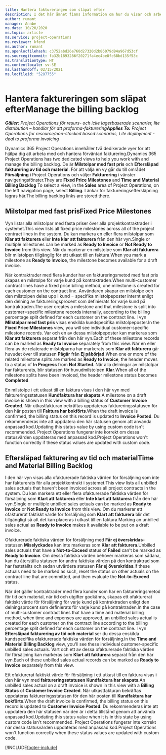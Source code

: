 ```yaml
---
title: Hantera faktureringen som släpat efter
description: I det här ämnet finns information om hur du visar och arbetar med faktureringseftersläpning i Project Operations.
author: rumant
manager: Annbe
ms.date: 10/20/2020
ms.topic: article
ms.service: project-operations
ms.reviewer: kfend
ms.author: rumant
ms.openlocfilehash: c3752abd26e760d27320d2b86079d84a967d53cf
ms.sourcegitcommit: fa32b1893286f20271fa4ec4be8fc68bd135f53c
ms.translationtype: HT
ms.contentlocale: sv-SE
ms.lasthandoff: 02/15/2021
ms.locfileid: "5287755"
---
```

# <a name="manage-the-billing-backlog"></a><span data-ttu-id="5777a-103">Hantera faktureringen som släpat efter</span><span class="sxs-lookup"><span data-stu-id="5777a-103">Manage the billing backlog</span></span>

<span data-ttu-id="5777a-104">_**Gäller:** Project Operations för resurs- och icke lagerbaserade scenarier, lite distribution – handlar för att proforma-fakturering_</span><span class="sxs-lookup"><span data-stu-id="5777a-104">_**Applies To:** Project Operations for resource/non-stocked based scenarios, Lite deployment - deal to proforma invoicing_</span></span>

<span data-ttu-id="5777a-105">Dynamics 365 Project Operations innehåller två dedikerade vyer för att hjälpa dig att arbeta med och hantera förväntad fakturering.</span><span class="sxs-lookup"><span data-stu-id="5777a-105">Dynamics 365 Project Operations has two dedicated views to help you work with and manage the billing backlog.</span></span> <span data-ttu-id="5777a-106">De är **Milstolpar med fast pris** och **Eftersläpad fakturering av tid och material**. För att välja en vy går du till området **Försäljning** i Project Operations och väljer **Fakturering** i vänster navigeringsfönster.</span><span class="sxs-lookup"><span data-stu-id="5777a-106">They are **Fixed Price Milestones** and **Time and Material Billing Backlog** To select a view, in the **Sales** area of Project Operations, on the left navigation page, select **Billing**.</span></span> <span data-ttu-id="5777a-107">Länkar för faktureringseftersläpning lagras här.</span><span class="sxs-lookup"><span data-stu-id="5777a-107">The billing backlog links are stored there.</span></span>

## <a name="fixed-price-milestones"></a><span data-ttu-id="5777a-108">Milstolpar med fast pris</span><span class="sxs-lookup"><span data-stu-id="5777a-108">Fixed Price Milestones</span></span>

<span data-ttu-id="5777a-109">Vyn listar alla milstolpar med fasta priser över alla projektkontraktrader i systemet.</span><span class="sxs-lookup"><span data-stu-id="5777a-109">This view lists all fixed price milestones across all of the project contract lines in the system.</span></span> <span data-ttu-id="5777a-110">Du kan markera en eller flera milstolpar som **Klar att fakturera** eller **Inte klar att fakturera** från den här vyn.</span><span class="sxs-lookup"><span data-stu-id="5777a-110">Single or multiple milestones can be marked as **Ready to Invoice** or **Not Ready to Invoice** from this view.</span></span> <span data-ttu-id="5777a-111">När du markerar en milstolpe som **Klar att fakturera** blir milstolpen tillgänglig för ett utkast till en faktura.</span><span class="sxs-lookup"><span data-stu-id="5777a-111">When you mark a milestone as **Ready to Invoice**, the milestone becomes available for a draft invoice.</span></span>

<span data-ttu-id="5777a-112">När kontraktrader med flera kunder har en faktureringsmetod med fast pris skapas en milstolpe för varje kund på kontraktraden.</span><span class="sxs-lookup"><span data-stu-id="5777a-112">When multi-customer contract lines have a fixed price billing method, one milestone is created for each customer on the contract line.</span></span> <span data-ttu-id="5777a-113">Användaren skapar en milstolpe och den milstolpen delas upp i kund = specifika milstolpeposter internt enligt den delning av faktureringsprocent som definierats för varje kund på kontraktraden.</span><span class="sxs-lookup"><span data-stu-id="5777a-113">The user creates a milestone and that milestone is split into customer=specific milestone records internally, according to the billing percentage split defined for each customer on the contract line.</span></span> <span data-ttu-id="5777a-114">I vyn **Milstolpar med fast pris** visas enskilda kundspecifika milstolpeposter.</span><span class="sxs-lookup"><span data-stu-id="5777a-114">In the **Fixed Price Milestones** view, you will see individual customer-specific milestone records.</span></span> <span data-ttu-id="5777a-115">Var och en av dessa milstolpeposter kan markeras som **Klar att fakturera** separat från den här vyn.</span><span class="sxs-lookup"><span data-stu-id="5777a-115">Each of these milestone records can be marked as **Ready to Invoice** separately from this view.</span></span> <span data-ttu-id="5777a-116">När en eller flera av de relaterade milstolparna har markerats som **Klar att fakturera** går huvudet över till statusen **Pågår** från **Ej påbörjad**.</span><span class="sxs-lookup"><span data-stu-id="5777a-116">When one or more of the related milestone splits are marked as **Ready to Invoice**, the header moves to a status of **In Progress** from **Not Started**.</span></span> <span data-ttu-id="5777a-117">När alla delningar av milstolpar har fakturerats, blir statusen för huvudmilstolpen **Klar**.</span><span class="sxs-lookup"><span data-stu-id="5777a-117">When all of the milestone splits have been invoiced, the header milestone status becomes **Completed**.</span></span>

<span data-ttu-id="5777a-118">En milstolpe i ett utkast till en faktura visas i den här vyn med faktureringsstatusen **Kundfaktura har skapats**.</span><span class="sxs-lookup"><span data-stu-id="5777a-118">A milestone on a draft invoice is shown in this view with a billing status of **Customer Invoice Created**.</span></span> <span data-ttu-id="5777a-119">När utkastfakturan bekräftas uppdateras faktureringsstatusen för den här posten till **Faktura har bokförts**.</span><span class="sxs-lookup"><span data-stu-id="5777a-119">When the draft invoice is confirmed, the billing status on this record is updated to **Invoice Posted**.</span></span> <span data-ttu-id="5777a-120">Du rekommenderas inte att uppdatera den här statusen genom att använda anpassad kod.</span><span class="sxs-lookup"><span data-stu-id="5777a-120">Updating this status value by using custom code isn't recommended.</span></span> <span data-ttu-id="5777a-121">Project Operations fungerar inte korrekt om dessa statusvärden uppdateras med anpassad kod.</span><span class="sxs-lookup"><span data-stu-id="5777a-121">Project Operations won't function correctly if these status values are updated with custom code.</span></span>

## <a name="time-and-material-billing-backlog"></a><span data-ttu-id="5777a-122">Eftersläpad fakturering av tid och material</span><span class="sxs-lookup"><span data-stu-id="5777a-122">Time and Material Billing Backlog</span></span>

<span data-ttu-id="5777a-123">I den här vyn visas alla ofakturerade faktiska värden för försäljning som inte har fakturerats för alla projektkontrakt i systemet.</span><span class="sxs-lookup"><span data-stu-id="5777a-123">This view lists all unbilled sales actuals that haven't been invoiced across all project contracts in the system.</span></span> <span data-ttu-id="5777a-124">Du kan markera ett eller flera ofakturerade faktiska värden för försäljning som **Klart att fakturera** eller **Inte klart att fakturera** från den här vyn.</span><span class="sxs-lookup"><span data-stu-id="5777a-124">Single or multiple unbilled sales actuals can be marked as **Ready to Invoice** or **Not Ready to Invoice** from this view.</span></span> <span data-ttu-id="5777a-125">Om du markerar ett ofakturerat faktiskt värde för försäljning som **Klart att fakturera** blir det tillgängligt så att det kan placeras i utkast till en faktura.</span><span class="sxs-lookup"><span data-stu-id="5777a-125">Marking an unbilled sales actual as **Ready to Invoice** makes it available to be put on a draft invoice.</span></span>

<span data-ttu-id="5777a-126">Ofakturerade faktiska värden för försäljning med **Får ej överskridas**-statusen **Misslyckades** kan inte markeras som **Klar att fakturera**.</span><span class="sxs-lookup"><span data-stu-id="5777a-126">Unbilled sales actuals that have a **Not-to-Exceed** status of **Failed** can't be marked as **Ready to Invoice**.</span></span> <span data-ttu-id="5777a-127">Om dessa faktiska värden behöver markeras som sådana, kan du återställa statusen för andra faktiska värden på den kontraktrad som har fastställts och sedan utvärdera statusen **Får ej överskridas**.</span><span class="sxs-lookup"><span data-stu-id="5777a-127">If these actuals need to be marked as such, reset the status on other actuals on the contract line that are committed, and then evaluate the **Not-to-Exceed** status.</span></span>

<span data-ttu-id="5777a-128">När det gäller kontraktrader med flera kunder som har en faktureringsmetod för tid och material, när tid och utgifter godkänns, skapas ett ofakturerat faktiskt värde för försäljning för varje kund på kontraktraden enligt den delningsprocent som definierats för varje kund på kontraktraden.</span><span class="sxs-lookup"><span data-stu-id="5777a-128">In the case of multi-customer contract lines that have a time and material billing method, when time and expenses are approved, an unbilled sales actual is created for each customer on the contract line according to the billing percentage split defined for each customer on the contract line.</span></span> <span data-ttu-id="5777a-129">I vyn **Eftersläpad fakturering av tid och material** ser du dessa enskilda kundspecifika ofakturerade faktiska värden för försäljning.</span><span class="sxs-lookup"><span data-stu-id="5777a-129">In the **Time and Material Billing Backlog** view, you'll see these individual customer-specific unbilled sales actuals.</span></span> <span data-ttu-id="5777a-130">Vart och ett av dessa ofakturerade faktiska värden för försäljning kan markeras som **Klart att fakturera** separat från den här vyn.</span><span class="sxs-lookup"><span data-stu-id="5777a-130">Each of these unbilled sales actual records can be marked as **Ready to Invoice** separately from this view.</span></span>

<span data-ttu-id="5777a-131">Ett ofakturerat faktiskt värde för försäljning i ett utkast till en faktura visas i den här vyn med **faktureringsstatusen** **Kundfaktura har skapats**.</span><span class="sxs-lookup"><span data-stu-id="5777a-131">An unbilled sales actual on a draft invoice is shown in this view with a **Billing Status** of **Customer Invoice Created**.</span></span> <span data-ttu-id="5777a-132">När utkastfakturan bekräftas uppdateras faktureringsstatusen för den här posten till **Kundfaktura har bokförts**.</span><span class="sxs-lookup"><span data-stu-id="5777a-132">When the draft invoice is confirmed, the billing status on this record is updated to **Customer Invoice Posted**.</span></span> <span data-ttu-id="5777a-133">Du rekommenderas inte att uppdatera den här statusen när den är i detta tillstånd genom att använda anpassad kod.</span><span class="sxs-lookup"><span data-stu-id="5777a-133">Updating this status value when it is in this state by using custom code isn't recommended.</span></span> <span data-ttu-id="5777a-134">Project Operations fungerar inte korrekt när dessa statusvärden uppdateras med anpassad kod.</span><span class="sxs-lookup"><span data-stu-id="5777a-134">Project Operations won't function correctly when these status values are updated with custom code.</span></span>


[!INCLUDE[footer-include](../includes/footer-banner.md)]